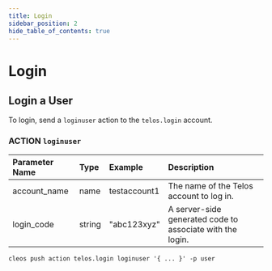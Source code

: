 ```yaml
---
title: Login
sidebar_position: 2
hide_table_of_contents: true
---
```



# Login

## Login a User

To login, send a `loginuser` action to the `telos.login` account.

### ACTION `loginuser`

| Parameter Name | Type | Example | Description |
| :--- | :--- | :--- | :--- |
| account\_name | name | testaccount1 | The name of the Telos account to log in. |
| login\_code | string | "abc123xyz" | A server-side generated code to associate with the login. |

```text
cleos push action telos.login loginuser '{ ... }' -p user
```
